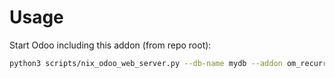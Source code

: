 # Usage

Start Odoo including this addon (from repo root):

```bash
python3 scripts/nix_odoo_web_server.py --db-name mydb --addon om_recurring_payments
```
